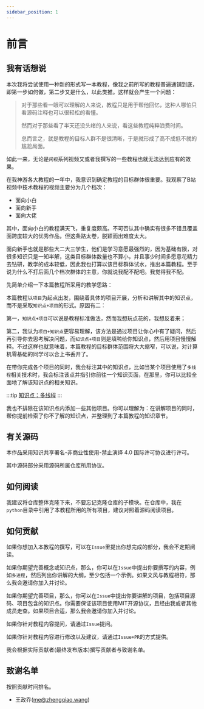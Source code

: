 ```yaml
---
sidebar_position: 1
---
```


# 前言

## 我有话想说

本次我将尝试使用一种新的形式写一本教程，像我之前所写的教程普遍通铺到底，即第一步如何做，第二步又是什么，以此类推。这样就会产生一个问题：

> 对于那些看一眼可以理解的人来说，教程只是用于帮他回忆，这种人哪怕只看源码注释也可以很轻松的看懂。
>
> 然而对于那些看了半天还没头绪的人来说，看这些教程纯粹浪费时间。
>
> 总而言之，就是教程的目标人群不是很清晰，于是就形成了高不成低不就的尴尬局面。

如此一来，无论是`闲视`系列视频又或者我撰写的一些教程也就无法达到应有的效果。

在我神游各大教程的一年中，我意识到确定教程的目标群体很重要。我观察了B站视频中技术教程的视频主要分为几个档次：

- 面向小白
- 面向新手
- 面向大佬

其中，面向小白的教程满天飞，重复度颇高。不可否认其中确实有很多不错且覆盖面跨度较大的优秀作品，但这条路太卷，脱颖而出难度太大。

面向新手也就是那些大二大三学生，他们是学习意愿最强烈的，因为基础有限，对很多知识只是一知半解，这类目标群体数量也不算小，并且事少时间多愿意花精力去钻研，教学的成本较低，因此我也打算以该目标群体试水，推出本篇教程。至于说为什么不打后面几个档次群体的主意，你就说我配不配吧。我觉得我不配。

先简单介绍一下本篇教程所采用的教学思路：

本篇教程以`项目`为起点出发，围绕着具体的项目开展，分析和讲解其中的知识点，而不是采取`知识点+项目`的形式。原因有二：

第一，`知识点+项目`可以说是教程标准做法，然而我想玩点花的，我想反着来；

第二，我认为`项目+知识点`更容易理解，该方法是通过项目让你心中有了疑问，然后再引导你去思考解决问题，而`知识点+项目`则是填鸭给你知识点，然后用项目慢慢解释。不过这样也就意味着，本篇教程的目标群体范围将大大缩窄，可以说，对计算机零基础的同学可以合上书丢开了。

在带你完成各个项目的同时，我会标注其中的知识点，比如当某个项目使用了`多线程`相关技术时，我会标注该点并指引你前往一个知识页面，在那里，你可以比较全面地了解该知识点的相关知识。

:::tip [知识点：多线程](docs/知识点/多线程.md)
:::

我也不排除在该知识点内添加一些其他项目。你可以理解为：在讲解项目的同时，帮你提前检索了你不了解的知识点，并整理到了本篇教程的知识章节。

## 有关源码

本作品采用知识共享署名-非商业性使用-禁止演绎 4.0 国际许可协议进行许可。

其中源码部分采用源码所属仓库所用协议。

## 如何阅读

我建议将仓库整体克隆下来，不要忘记克隆仓库的子模块。在仓库中，我在`python`目录中引用了本教程所用的所有项目，建议对照着源码阅读项目。

## 如何贡献

如果你想加入本教程的撰写，可以在`Issue`里提出你想完成的部分，我会不定期阅读。

如果你期望完善概念或知识点，那么，你可以在`Issue`中提出你要撰写的内容，例如`多进程`，然后列出你讲解的大纲，至少包括一个示例。如果文风与教程相符，那么我会邀请你加入并讨论。

如果你期望完善项目，那么，你可以在`Issue`中提出你要讲解的项目，包括项目源码、项目包含的知识点。你需要保证该项目使用MIT开源协议，且经由我或者其他成员走查。如果项目合适，那么我会邀请你加入并讨论。

如果你针对教程内容提问，请通过`Issue`提问。

如果你针对教程内容进行修改以及建议，请通过`Issue+PR`的方式提供。

我会根据实际贡献者(最终发布版本)撰写贡献者与致谢名单。

## 致谢名单

按照贡献时间排名。

- 王政乔(me@zhengqiao.wang)